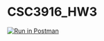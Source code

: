 # CSC3916_HW3

[![Run in Postman](https://run.pstmn.io/button.svg)](https://app.getpostman.com/run-collection/f88906b4ccab887f53b7?action=collection%2Fimport)